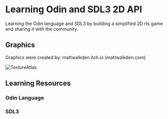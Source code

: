 # Learning Odin and SDL3 2D API

Learning the Odin language and SDL3  by building a simplified 2D rts game and sharing it with the community.


## Graphics

Graphics were created by: mattwalkden.itch.io (mattwalkden.com)

![TextureAtlas](https://github.com/user-attachments/assets/fba13da6-8529-4889-9ab9-e97ea5de514c)

## Learning Resources


### Odin Language


### SDL3

